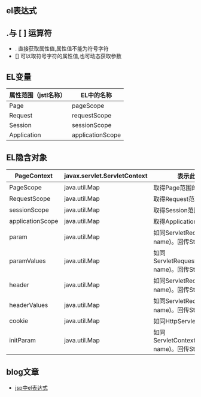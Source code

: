 el表达式
---

## .与 [ ] 运算符
- . 直接获取属性值,属性值不能为符号字符
- [] 可以取符号字符的属性值,也可动态获取参数

## EL变量

|属性范围（jstl名称）|EL中的名称|
|---|---|
|Page|pageScope|
|Request|requestScope|
|Session|sessionScope|
|Application|applicationScope|

## EL隐含对象

|PageContext|javax.servlet.ServletContext|表示此JSP的PageContext|
|---|---|---|
|PageScope|java.util.Map|取得Page范围的属性名称所对应的值|
|RequestScope|java.util.Map|取得Request范围的属性名称所对应的值|
|sessionScope|java.util.Map|取得Session范围的属性名称所对应的值|
|applicationScope|java.util.Map|取得Application范围的属性名称所对应的值|
|param|java.util.Map|如同ServletRequest.getParameter(String name)。回传String类型的值|
|paramValues|java.util.Map|如同ServletRequest.getParameterValues(String name)。回传String[]类型的值|
|header|java.util.Map|如同ServletRequest.getHeader(String name)。回传String类型的值|
|headerValues|java.util.Map|如同ServletRequest.getHeaders(String name)。回传String[]类型的值|
|cookie|java.util.Map|如同HttpServletRequest.getCookies()|
|initParam|java.util.Map|如同ServletContext.getInitParameter(String name)。回传String类型的值

## blog文章
- [jsp中el表达式](https://blog.csdn.net/lililidahaoren/article/details/78678736)
